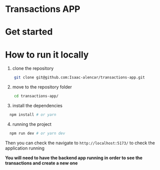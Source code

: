 # Transactions APP

# Get started

# How to run it locally

1. clone the repository

```sh
    git clone git@github.com:Isaac-alencar/transactions-app.git
```

2. move to the repository folder
```sh
    cd transactions-app/
```

3. install the dependencies
```sh
  npm install # or yarn
```

4. running the project
```sh
  npm run dev # or yarn dev
```

Then you can check the navigate to `http://localhost:5173/` to check the application running

**You will need to have the backend app running in order to see the transactions and create a new one**

